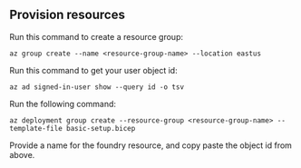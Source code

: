 
## Provision resources

Run this command to create a resource group:
```
az group create --name <resource-group-name> --location eastus
```

Run this command to get your user object id:
```
az ad signed-in-user show --query id -o tsv
```

Run the following command:
```
az deployment group create --resource-group <resource-group-name> --template-file basic-setup.bicep
```

Provide a name for the foundry resource, and copy paste the object id from above.

```python


```